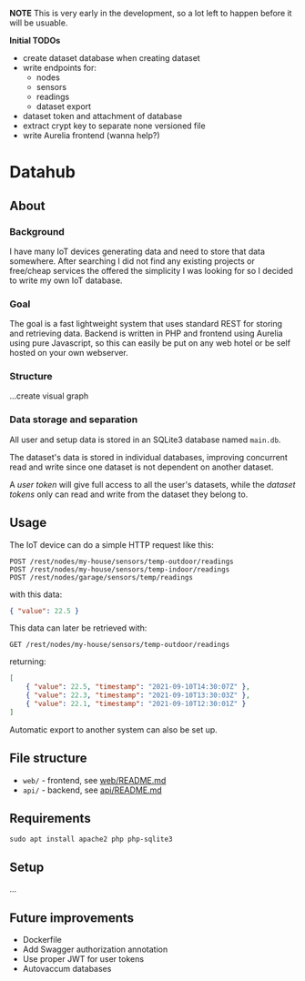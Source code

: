 **NOTE**
This is very early in the development, so a lot left to happen before it will
be usuable.

**Initial TODOs**
* create dataset database when creating dataset
* write endpoints for:
    * nodes
    * sensors
    * readings
    * dataset export
* dataset token and attachment of database
* extract crypt key to separate none versioned file
* write Aurelia frontend (wanna help?)

# Datahub

## About

### Background
I have many IoT devices generating data and need to store that data somewhere.
After searching I did not find any existing projects or free/cheap services
the offered the simplicity I was looking for so I decided to write my own
IoT database.

### Goal
The goal is a fast lightweight system that uses standard REST for storing
and retrieving data. Backend is written in PHP and frontend using Aurelia
using pure Javascript, so this can easily be put on any web hotel or be self
hosted on your own webserver.

### Structure
...create visual graph

### Data storage and separation
All user and setup data is stored in an SQLite3 database named `main.db`.

The dataset's data is stored in individual databases, improving
concurrent read and write since one dataset is not dependent on another dataset.

A *user token* will give full access to all the user's datasets, while the
*dataset tokens* only can read and write from the dataset they belong to.

## Usage
The IoT device can do a simple HTTP request like this:
```
POST /rest/nodes/my-house/sensors/temp-outdoor/readings
POST /rest/nodes/my-house/sensors/temp-indoor/readings
POST /rest/nodes/garage/sensors/temp/readings
```
with this data:
```json
{ "value": 22.5 }
```

This data can later be retrieved with:
```
GET /rest/nodes/my-house/sensors/temp-outdoor/readings
```
returning:
```json
[
    { "value": 22.5, "timestamp": "2021-09-10T14:30:07Z" },
    { "value": 22.3, "timestamp": "2021-09-10T13:30:03Z" },
    { "value": 22.1, "timestamp": "2021-09-10T12:30:01Z" }
]
```

Automatic export to another system can also be set up.

## File structure

* `web/` - frontend, see [web/README.md](web/README.md)
* `api/` - backend, see [api/README.md](api/README.md)

## Requirements
```shell
sudo apt install apache2 php php-sqlite3
```

## Setup
...

## Future improvements
* Dockerfile
* Add Swagger authorization annotation
* Use proper JWT for user tokens
* Autovaccum databases
